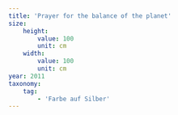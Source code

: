 ```yaml
---
title: 'Prayer for the balance of the planet'
size:
    height:
        value: 100
        unit: cm
    width:
        value: 100
        unit: cm
year: 2011
taxonomy:
    tag:
        - 'Farbe auf Silber'
---
```


